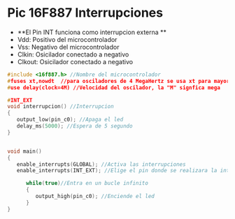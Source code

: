 # Pic 16F887 Interrupciones

* **El Pin INT funciona como interrupcion externa **
* Vdd: Positivo del microcontrolador
* Vss: Negativo del microcontrolador
* Clkin: Osicilador conectado a negativo
* Clkout: Osicilador conectado a negativo

```c
#include <16f887.h> //Nombre del microcontrolador
#fuses xt,nowdt  //para osciladores de 4 MegaHertz se usa xt para mayores usa hs
#use delay(clock=4M) //Velocidad del oscilador, la "M" signfica mega

#INT_EXT 
void interrupcion() //Interrupcion
{
   output_low(pin_c0); //Apaga el led
   delay_ms(5000); //Espera de 5 segundo
}


void main()
{
   enable_interrupts(GLOBAL); //Activa las interrupciones
   enable_interrupts(INT_EXT); //Elige el pin donde se realizara la interrupccion

      while(true)//Entra en un bucle infinito
      {
         output_high(pin_c0); //Enciende el led
      }
}
```
